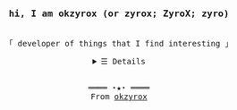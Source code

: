 <h3 align="center"><samp>hi, I am <b>okzyrox (or zyrox; ZyroX; zyro)</b></samp></h3>
<p align="center"><br>
  <samp>
    「 developer of things that I find interesting 」<br>
  </samp>
</p>
<details align="center">
  <summary> <samp>&#9776; Details</samp></summary>

<i> Some statistics, at times, may be inaccurate or misrepresentative of my skill with a programming language; view the real list below it </i>
  
  ![](https://raw.githubusercontent.com/okzyrox/github-stats/master/generated/overview.svg#gh-dark-mode-only)
  ![](https://raw.githubusercontent.com/okzyrox/github-stats/master/generated/languages.svg#gh-dark-mode-only)

<h3 align="left">Languages</h3>
<p align="left">
  
<a href="https://nim-lang.org/" target="_blank" rel="noreferrer"> <img src="https://raw.githubusercontent.com/okzyrox/okzyrox/main/icons/file_type_nim.svg" alt="Nim" width="40" height="40"> </a> 
<a href="https://lua.org/" target="_blank" rel="noreferrer"> <img src="https://raw.githubusercontent.com/okzyrox/okzyrox/main/icons/file_type_lua.svg" alt="Lua" width="40" height="40"> </a> 
<a href="https://luau.org/" target="_blank" rel="noreferrer"> <img src="https://raw.githubusercontent.com/okzyrox/okzyrox/main/icons/file_type_luau.svg" alt="Luau" width="40" height="40"> </a> 
<a href="https://www.python.org" target="_blank" rel="noreferrer"> <img src="https://raw.githubusercontent.com/okzyrox/okzyrox/main/icons/file_type_python.svg" alt="Python" width="40" height="40"> </a>

<h4 align="left">Languages currently learning</h3>

<a href="https://openjdk.org/" target="_blank" rel="noreferrer"> <img src="https://raw.githubusercontent.com/okzyrox/okzyrox/main/icons/java.svg" alt="Java" width="40" height="40"> </a> 
<a href="https://kotlinlang.org" target="_blank" rel="noreferrer"> <img src="https://raw.githubusercontent.com/okzyrox/okzyrox/main/icons/kotlin.svg" alt="Kotlin" width="40" height="40"> </a> 
<a href="https://www.c-language.org/" target="_blank" rel="noreferrer"> <img src="https://raw.githubusercontent.com/okzyrox/okzyrox/main/icons/c.svg" alt="C" width="40" height="40"> </a> 

<h4 align="left">Web</h4>

<a> <img src="https://raw.githubusercontent.com/okzyrox/okzyrox/main/icons/css.svg" alt="CSS3" width="40" height="40"/> </a> 
<a href="https://www.djangoproject.com/" target="_blank" rel="noreferrer"> <img src="https://raw.githubusercontent.com/okzyrox/okzyrox/main/icons/django.svg" alt="Django" width="40" height="40"/> </a> 
<a href="https://jinja.palletsprojects.com/en/stable/" target="_blank" rel="noreferrer"> <img src="https://raw.githubusercontent.com/okzyrox/okzyrox/main/icons/jinja_light.svg" alt="Jinja" width="40" height="40"/> </a> 
<a> <img src="https://raw.githubusercontent.com/okzyrox/okzyrox/main/icons/html.svg" alt="HTML5" width="40" height="40"/> </a>
<a> <img src="https://raw.githubusercontent.com/okzyrox/okzyrox/main/icons/javascript.svg" alt="Javascript" width="40" height="40"/> </a>

<h4 align="left">Tools</h4>

<a href="https://rojo.space/" target="_blank" rel="noreferrer"> <img src="https://raw.githubusercontent.com/okzyrox/okzyrox/main/icons/rojo.svg" alt="Rojo" width="40" height="40"/> </a>
<a href="https://wally.run/" target="_blank" rel="noreferrer"> <img src="https://raw.githubusercontent.com/okzyrox/okzyrox/main/icons/wally.svg" alt="Wally" width="40" height="40"/> </a>
<a href="https://www.figma.com/" target="_blank" rel="noreferrer"> <img src="https://raw.githubusercontent.com/okzyrox/okzyrox/main/icons/figma.svg" alt="Figma" width="40" height="40"/> </a>
<a href="https://code.visualstudio.com/" target="_blank" rel="noreferrer"> <img src="https://raw.githubusercontent.com/okzyrox/okzyrox/main/icons/file_type_vscode.svg" alt="VSCode" width="40" height="40"/> </a>

</p>


</details>
<br>
<samp>
  <p align="center">
    ════ ⋆★⋆ ════<br>
    From <a href="https://github.com/okzyrox/okzyrox">okzyrox</a>
  </p>
</samp>

